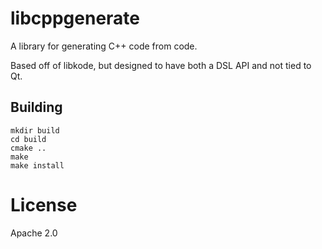 # libcppgenerate

A library for generating C++ code from code.

Based off of libkode, but designed to have both a DSL API and not tied to Qt.

## Building

```
mkdir build
cd build
cmake ..
make 
make install
```

# License

Apache 2.0
